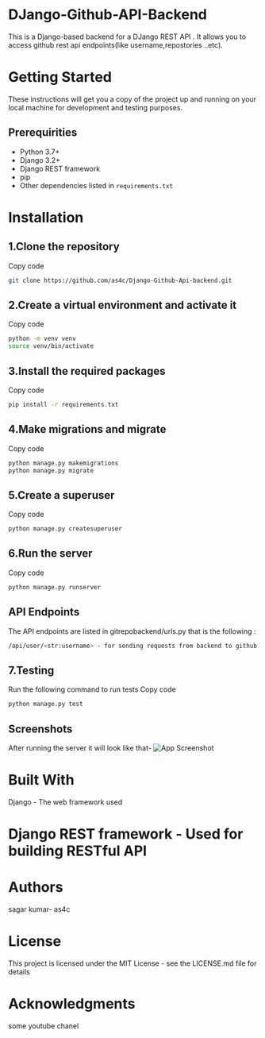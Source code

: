 # DJango-Github-API-Backend

This is a Django-based backend for a DJango REST API . It allows you to access github rest api endpoints(like username,repostories ..etc).

# Getting Started
These instructions will get you a copy of the project up and running on your local machine for development and testing purposes.


## Prerequirities
- Python 3.7+
- Django 3.2+
- Django REST framework
- pip
- Other dependencies listed in `requirements.txt`

# Installation

## 1.Clone the repository
Copy code
```bash
git clone https://github.com/as4c/Django-Github-Api-backend.git
```
## 2.Create a virtual environment and activate it
Copy code
```bash
python -m venv venv
source venv/bin/activate
```
## 3.Install the required packages
Copy code
```bash
pip install -r requirements.txt
```

## 4.Make migrations and migrate

Copy code
```bash
python manage.py makemigrations
python manage.py migrate
```
## 5.Create a superuser
Copy code
```bash
python manage.py createsuperuser
```
## 6.Run the server
Copy code
```bash
python manage.py runserver
```
## API Endpoints
The API endpoints are listed in gitrepobackend/urls.py that is the following :
```bash
/api/user/<str:username> - for sending requests from backend to github rest api server
```
## 7.Testing
Run the following command to run tests
Copy code
```bash
python manage.py test
```
## Screenshots
After running the server it will look like that-
![App Screenshot]('https://github.com/as4c/Django-Github-Api-backend/blob/master/User%20%E2%80%93%20Django%20REST%20framework.png')
# Built With
Django - The web framework used
# Django REST framework - Used for building RESTful API
# Authors
sagar kumar- as4c
# License
This project is licensed under the MIT License - see the LICENSE.md file for details

# Acknowledgments
some youtube chanel
